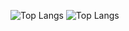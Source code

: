 ![Top Langs](https://github-readme-stats.vercel.app/api?username=lorlis&theme=merko&layout=compact&hide_border=true&show_icons=true)
![Top Langs](https://github-readme-stats.vercel.app/api/top-langs/?username=lorlis&hide=prs&theme=merko&layout=compact&hide_border=true&show_icons=true)
